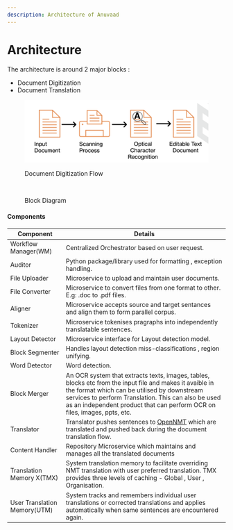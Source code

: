 ```yaml
---
description: Architecture of Anuvaad
---
```


# Architecture

The architecture is around 2 major blocks :&#x20;

* Document Digitization
* Document Translation

<figure><img src="../.gitbook/assets/image (1) (1) (1) (1).png" alt="" width="563"><figcaption><p>Document Digitization Flow</p></figcaption></figure>

<figure><img src="https://lh7-rt.googleusercontent.com/docsz/AD_4nXds1qaPJ4cBh-jW6zTz_XqXBXjQYL-dl_w9RgeONJv1fW37071qZYHvyx4KwhEN3IRojPbjkOAMsDq5DCzI-zYrjioqLOjK2BPJSQqLb-kBCh0CbbQ8yKdnqs81WQXcIANTkDzvcueprWuo_JKZnKsJpAs?key=JvwCIxJ4D3_YxZg0iSqTdA" alt=""><figcaption><p>Block Diagram</p></figcaption></figure>

#### Components

| Component                    | Details                                                                                                                                                                                                                                                                                     |
| ---------------------------- | ------------------------------------------------------------------------------------------------------------------------------------------------------------------------------------------------------------------------------------------------------------------------------------------- |
| Workflow Manager(WM)         | Centralized Orchestrator based on user request.                                                                                                                                                                                                                                             |
| Auditor                      | Python package/library used for formatting , exception handling.                                                                                                                                                                                                                            |
| File Uploader                | Microservice to upload and maintain user documents.                                                                                                                                                                                                                                         |
| File Converter               | Microservice to convert files from one format to other. E.g: .doc to .pdf files.                                                                                                                                                                                                            |
| Aligner                      | Microservice accepts source and target sentances and align them to form parallel corpus.                                                                                                                                                                                                    |
| Tokenizer                    | Microservice tokenises pragraphs into independently translatable sentences.                                                                                                                                                                                                                 |
| Layout Detector              | Microservice interface for Layout detection model.                                                                                                                                                                                                                                          |
| Block Segmenter              | Handles layout detection miss-classifications , region unifying.                                                                                                                                                                                                                            |
| Word Detector                | Word detection.                                                                                                                                                                                                                                                                             |
| Block Merger                 | An OCR system that extracts texts, images, tables, blocks etc from the input file and makes it avaible in the format which can be utilised by downstream services to perform Translation. This can also be used as an independent product that can perform OCR on files, images, ppts, etc. |
| Translator                   | Translator pushes sentences to [OpenNMT](https://opennmt.net/) which are translated and pushed back during the document translation flow.                                                                                                                                                   |
| Content Handler              | Repository Microservice which maintains and manages all the translated documents                                                                                                                                                                                                            |
| Translation Memory X(TMX)    | System translation memory to facilitate overriding NMT translation with user preferred translation. TMX provides three levels of caching - Global , User , Organisation.                                                                                                                    |
| User Translation Memory(UTM) | System tracks and remembers individual user translations or corrected translations and applies automatically when same sentences are encountered again.                                                                                                                                     |
